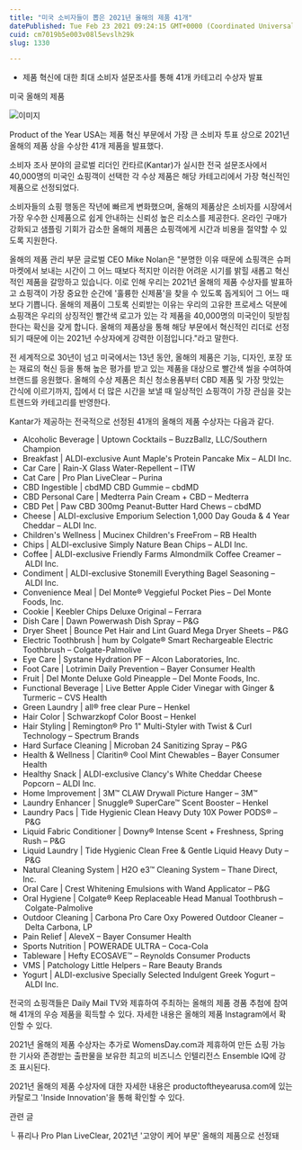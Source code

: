 ```yaml
---
title: "미국 소비자들이 뽑은 2021년 올해의 제품 41개"
datePublished: Tue Feb 23 2021 09:24:15 GMT+0000 (Coordinated Universal Time)
cuid: cm7019b5e003v08l5evslh29k
slug: 1330

---
```



- 제품 혁신에 대한 최대 소비자 설문조사를 통해 41개 카테고리 수상자 발표

미국 올해의 제품

![이미지](https://cdn.hashnode.com/res/hashnode/image/upload/v1739251199019/06012a96-9c9c-49af-80cb-e638168e6397.jpeg)

Product of the Year USA는 제품 혁신 부문에서 가장 큰 소비자 투표 상으로 2021년 올해의 제품 상을 수상한 41개 제품을 발표했다.

소비자 조사 분야의 글로벌 리더인 칸타르(Kantar)가 실시한 전국 설문조사에서 40,000명의 미국인 쇼핑객이 선택한 각 수상 제품은 해당 카테고리에서 가장 혁신적인 제품으로 선정되었다.

소비자들의 쇼핑 행동은 작년에 빠르게 변화했으며, 올해의 제품상은 소비자를 시장에서 가장 우수한 신제품으로 쉽게 안내하는 신뢰성 높은 리소스를 제공한다. 온라인 구매가 강화되고 샘플링 기회가 감소한 올해의 제품은 쇼핑객에게 시간과 비용을 절약할 수 있도록 지원한다.

올해의 제품 관리 부문 글로벌 CEO Mike Nolan은 "분명한 이유 때문에 쇼핑객은 슈퍼마켓에서 보내는 시간이 그 어느 때보다 적지만 이러한 어려운 시기를 밝힐 새롭고 혁신적인 제품을 갈망하고 있습니다. 이로 인해 우리는 2021년 올해의 제품 수상자를 발표하고 쇼핑객이 가장 중요한 순간에 '훌륭한 신제품'을 찾을 수 있도록 돕게되어 그 어느 때보다 기쁩니다. 올해의 제품이 그토록 신뢰받는 이유는 우리의 고유한 프로세스 덕분에 쇼핑객은 우리의 상징적인 빨간색 로고가 있는 각 제품을 40,000명의 미국인이 뒷받침한다는 확신을 갖게 합니다. 올해의 제품상을 통해 해당 부문에서 혁신적인 리더로 선정되기 때문에 이는 2021년 수상자에게 강력한 이점입니다."라고 말한다.

전 세계적으로 30년이 넘고 미국에서는 13년 동안, 올해의 제품은 기능, 디자인, 포장 또는 재료의 혁신 등을 통해 높은 평가를 받고 있는 제품을 대상으로 빨간색 씰을 수여하여 브랜드를 응원했다. 올해의 수상 제품은 최신 청소용품부터 CBD 제품 및 가장 맛있는 간식에 이르기까지, 집에서 더 많은 시간을 보낼 때 일상적인 쇼핑객이 가장 관심을 갖는 트렌드와 카테고리를 반영한다.

Kantar가 제공하는 전국적으로 선정된 41개의 올해의 제품 수상자는 다음과 같다.

- Alcoholic Beverage | Uptown Cocktails – BuzzBallz, LLC/Southern Champion
- Breakfast | ALDI-exclusive Aunt Maple's Protein Pancake Mix – ALDI Inc.
- Car Care | Rain-X Glass Water-Repellent – ITW
- Cat Care | Pro Plan LiveClear – Purina
- CBD Ingestible | cbdMD CBD Gummie – cbdMD
- CBD Personal Care | Medterra Pain Cream + CBD – Medterra
- CBD Pet | Paw CBD 300mg Peanut-Butter Hard Chews – cbdMD
- Cheese | ALDI-exclusive Emporium Selection 1,000 Day Gouda & 4 Year Cheddar – ALDI Inc.
- Children's Wellness | Mucinex Children's FreeFrom – RB Health
- Chips | ALDI-exclusive Simply Nature Bean Chips – ALDI Inc.
- Coffee | ALDI-exclusive Friendly Farms Almondmilk Coffee Creamer – ALDI Inc.
- Condiment | ALDI-exclusive Stonemill Everything Bagel Seasoning – ALDI Inc.
- Convenience Meal | Del Monte® Veggieful Pocket Pies – Del Monte Foods, Inc.
- Cookie | Keebler Chips Deluxe Original – Ferrara
- Dish Care | Dawn Powerwash Dish Spray – P&G
- Dryer Sheet | Bounce Pet Hair and Lint Guard Mega Dryer Sheets – P&G
- Electric Toothbrush | hum by Colgate® Smart Rechargeable Electric Toothbrush – Colgate-Palmolive
- Eye Care | Systane Hydration PF – Alcon Laboratories, Inc.
- Foot Care | Lotrimin Daily Prevention – Bayer Consumer Health
- Fruit | Del Monte Deluxe Gold Pineapple – Del Monte Foods, Inc.
- Functional Beverage | Live Better Apple Cider Vinegar with Ginger & Turmeric – CVS Health
- Green Laundry | all® free clear Pure – Henkel
- Hair Color | Schwarzkopf Color Boost – Henkel
- Hair Styling | Remington® Pro 1" Multi-Styler with Twist & Curl Technology – Spectrum Brands
- Hard Surface Cleaning | Microban 24 Sanitizing Spray – P&G
- Health & Wellness | Claritin® Cool Mint Chewables – Bayer Consumer Health
- Healthy Snack | ALDI-exclusive Clancy's White Cheddar Cheese Popcorn – ALDI Inc.
- Home Improvement | 3M™ CLAW Drywall Picture Hanger – 3M™
- Laundry Enhancer | Snuggle® SuperCare™ Scent Booster – Henkel
- Laundry Pacs | Tide Hygienic Clean Heavy Duty 10X Power PODS® – P&G
- Liquid Fabric Conditioner | Downy® Intense Scent + Freshness, Spring Rush – P&G
- Liquid Laundry | Tide Hygienic Clean Free & Gentle Liquid Heavy Duty – P&G
- Natural Cleaning System | H2O e3™ Cleaning System – Thane Direct, Inc.
- Oral Care | Crest Whitening Emulsions with Wand Applicator – P&G
- Oral Hygiene | Colgate® Keep Replaceable Head Manual Toothbrush – Colgate-Palmolive
- Outdoor Cleaning | Carbona Pro Care Oxy Powered Outdoor Cleaner – Delta Carbona, LP
- Pain Relief | AleveX – Bayer Consumer Health
- Sports Nutrition | POWERADE ULTRA – Coca-Cola
- Tableware | Hefty ECOSAVE™ – Reynolds Consumer Products
- VMS | Patchology Little Helpers – Rare Beauty Brands
- Yogurt | ALDI-exclusive Specially Selected Indulgent Greek Yogurt – ALDI Inc.

전국의 쇼핑객들은 Daily Mail TV와 제휴하여 주최하는 올해의 제품 경품 추첨에 참여해 41개의 우승 제품을 획득할 수 있다. 자세한 내용은 올해의 제품 Instagram에서 확인할 수 있다.

2021년 올해의 제품 수상자는 추가로 WomensDay.com과 제휴하여 만든 쇼핑 가능한 기사와 존경받는 출판물을 보유한 최고의 비즈니스 인텔리전스 Ensemble IQ에 강조 표시된다.

2021년 올해의 제품 수상자에 대한 자세한 내용은 productoftheyearusa.com에 있는 카탈로그 'Inside Innovation'을 통해 확인할 수 있다.

관련 글

└ 퓨리나 Pro Plan LiveClear, 2021년 '고양이 케어 부문' 올해의 제품으로 선정돼